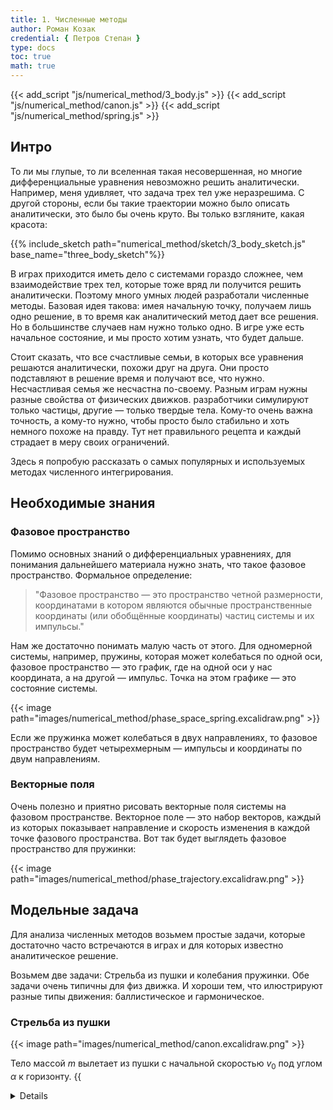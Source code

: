 ```yaml
---
title: 1. Численные методы
author: Роман Козак
credential: { Петров Степан }
type: docs
toc: true
math: true
---
```


{{< add_script "js/numerical_method/3_body.js" >}}
{{< add_script "js/numerical_method/canon.js" >}}
{{< add_script "js/numerical_method/spring.js" >}}


## Интро

То ли мы глупые, то ли вселенная такая несовершенная, но многие дифференциальные уравнения невозможно решить аналитически. Например, меня удивляет, что задача трех тел уже неразрешима. 
С другой стороны, если бы такие траектории можно было описать аналитически, это было бы очень круто. Вы только взгляните, какая красота:

{{% include_sketch path="numerical_method/sketch/3_body_sketch.js" base_name="three_body_sketch"%}}

В играх приходится иметь дело с системами гораздо сложнее, чем взаимодействие трех тел, которые тоже вряд ли получится решить аналитически. Поэтому много умных людей разработали численные методы. Базовая идея такова: имея начальную точку, получаем лишь одно решение, в то время как аналитический метод дает все решения. Но в большинстве случаев нам нужно только одно. В игре уже есть начальное состояние, и мы просто хотим узнать, что будет дальше.


Стоит сказать, что все счастливые семьи, в которых все уравнения решаются аналитически, похожи друг на друга. Они просто подставляют в решение время и получают все, что нужно. Несчастливая семья же несчастна по-своему. 
Разным играм нужны разные свойства от физических движков. 
разработчики симулируют только частицы, другие — только твердые тела. Кому-то очень важна точность, а кому-то нужно, чтобы просто было стабильно и хоть немного похоже на правду. Тут нет правильного рецепта и каждый страдает в меру своих ограничений.

Здесь я попробую рассказать о самых популярных и используемых методах численного интегрирования.


## Необходимые знания

### Фазовое пространство

Помимо основных знаний о дифференциальных уравнениях, для понимания дальнейшего материала нужно знать, что такое фазовое пространство. Формальное определение:

> "Фазовое пространство — это пространство четной размерности, координатами в котором являются обычные пространственные координаты (или обобщённые координаты) частиц системы и их импульсы."



Нам же достаточно понимать малую часть от этого. Для одномерной системы, например, пружины, которая может колебаться по одной оси, фазовое пространство — это график, где на одной оси у нас координата, а на другой — импульс. Точка на этом графике — это состояние системы.

{{< image path="images/numerical_method/phase_space_spring.excalidraw.png" >}}

Если же пружинка может колебаться в двух направлениях, то фазовое пространство будет четырехмерным — импульсы и координаты по двум направлениям.


### Векторные поля

Очень полезно и приятно рисовать векторные поля системы на фазовом пространстве. Векторное поле — это набор векторов, каждый из которых показывает направление и скорость изменения в каждой точке фазового пространства. Вот так будет выглядеть фазовое пространство для пружинки:

{{< image  path="images/numerical_method/phase_trajectory.excalidraw.png" >}}


## Модельные задача

Для анализа численных методов возьмем простые задачи, которые достаточно часто встречаются в играх и для которых известно аналитическое решение.

Возьмем две задачи:
Стрельба из пушки и колебания пружинки.
Обе задачи очень типичны для физ движка. И хороши тем, что илюстрируют разные типы движения: баллистическое и гармоническое.

### Стрельба из пушки

{{< image path="images/numerical_method/canon.excalidraw.png" >}}

Тело массой $m$ вылетает из пушки с начальной скоростью $v_0$ под углом $\alpha$ к горизонту.
{{<details title="Аналитическое решение" closed="true" >}}
Тогда уравнение движения примет вид

$$
\begin{equation*}
\begin{split}
\ddot{x} = 0,\\\
\ddot{y} = -g,
\end{split}
\end{equation*}
$$

где $g$ - ускорение свободного падения. Перепишем уравнение в виде
$$
\begin{equation*}
\begin{split}
&\dot{x} = v_x,\\\
&\dot{v_x} = 0,\\\
&\dot{y} = v_y,\\\
&\dot{v_y} = -g.
\end{split}
\end{equation*}
$$
Если ввести вектор состояния $z$:
$$
\begin{equation*}
    z =
     \begin{bmatrix}     x \\\     v_x \\\     y \\\     v_y \\\     \end{bmatrix}
\end{equation*}
$$
и константный вектор $G$:
$$
\begin{equation*}
    G = \begin{bmatrix} 0 \\\ 0 \\\ 0\\\ -g \end{bmatrix}
\end{equation*}
$$
Тогда уравнение перепишем в виде
$$
\begin{equation*}
    \dot{z} =
    \begin{bmatrix}
        0 & 1 & 0 & 0 \\\
        0 & 0 & 0 & 0 \\\
        0 & 0 & 0 & 1 \\\
        0 & 0 & 0 & 0 \\\
    \end{bmatrix}
    \cdot z  + \begin{bmatrix} 0 \\\ 0 \\\ 0\\\ -g \end{bmatrix} = A \cdot z + G
\end{equation*}
$$
{{< /details >}}

Аналитическое решение этой задачи -- обычная баллистическая кривая.
$$
\begin{equation}
    \begin{split}
        &x(t) = v_0 t \cos(\alpha) \\\ 
        &y(t) = v_0 t \sin(\alpha) - \frac{1}{2}gt^2.
    \end{split}
\end{equation}
$$

{{< include_sketch path="numerical_method/sketch/analitical_canon.js" base_name="analitical_canon" >}}


### Пружинка

Пружинка с коэффициентом жесткости $k$, массой $m$ и начальным смещением $x_0$  и начальной скоростью $v_0$.

{{< image  path="images/numerical_method/spring.excalidraw.png" >}}
{{<details title="Формальности" closed="true" >}}
$$
\ddot{x} = -\frac{k}{m}x,\\
$$
Тогда уравнение движения примет вид
$$
\begin{equation*}
    \begin{split}
        &\dot{x} = v,\\\
        &\dot{v} = -\frac{k}{m}x.
    \end{split}
\end{equation*}
$$
Аналогично
$$
\begin{equation*}
    z =
     \begin{bmatrix}     x \\     v \\     \end{bmatrix}
\end{equation*}
$$
Тогда уравнение перепишем в виде
$$
\begin{equation*}
    \dot{z} =
    \begin{bmatrix}
        0 & 1 \\
        -\frac{k}{m} & 0 \\
    \end{bmatrix}
    \cdot z = A \cdot z
\end{equation*}
$$
{{< /details >}}

Аналитическое решение для этой задачи -- гармонические колебания.
$$
\begin{equation}
    x(t) = (x_0\cos(\omega t) + v_0\sin(\omega t)),
\end{equation}
$$

{{< include_sketch path="numerical_method/sketch/analitical_spring.js" base_name="analitical_spring" >}}

